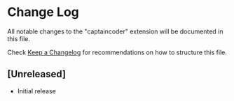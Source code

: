 # Change Log

All notable changes to the "captaincoder" extension will be documented in this file.

Check [Keep a Changelog](http://keepachangelog.com/) for recommendations on how to structure this file.

## [Unreleased]

- Initial release